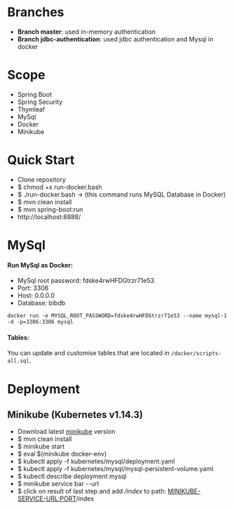 
# Branches
* **Branch master**: used in-memory authentication
* **Branch jdbc-authentication**: used jdbc authentication and Mysql in docker

# Scope
* Spring Boot
* Spring Security
* Thymleaf
* MySql
* Docker
* Minikube


# Quick Start
* Clone repository
* $ chmod +x run-docker.bash  
* $ ./run-docker.bash -> (this command runs MySQL Database in Docker)
* $ mvn clean install
* $ mvn spring-boot:run
* http://localhost:8888/


# MySql

#### Run MySql as Docker:


* MySql root password: fdske4rwHFDGtrzr71e53
* Port: 3306
* Host: 0.0.0.0    
* Database: bibdb

`docker run -e MYSQL_ROOT_PASSWORD=fdske4rwHFDGtrzr71e53 --name mysql-1 -d -p=3306:3306 mysql`

#### Tables:
You can update and customise tables that are located in `/docker/scripts-all.sql`.

# Deployment

## Minikube (Kubernetes v1.14.3)
* Download latest [minikube](https://kubernetes.io/docs/setup/minikube/) version 
* $ mvn clean install
* $ minikube start 
* $ eval $(minikube docker-env) 
* $ kubectl apply -f  kubernetes/mysql/deployment.yaml
* $ kubectl apply -f  kubernetes/mysql/mysql-persistent-volume.yaml 
* $ kubectl describe deployment mysql
* $ minikube service bar --url  
* $ click on result of last step and add _/index_ to path: <MINIKUBE-SERVICE-URL:PORT>/index